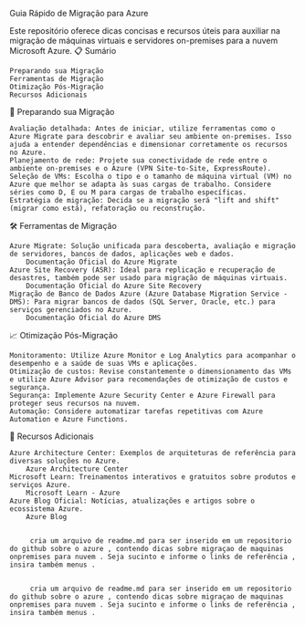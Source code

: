 Guia Rápido de Migração para Azure

Este repositório oferece dicas concisas e recursos úteis para auxiliar na migração de máquinas virtuais e servidores on-premises para a nuvem Microsoft Azure.
📋 Sumário

    Preparando sua Migração
    Ferramentas de Migração
    Otimização Pós-Migração
    Recursos Adicionais

🚀 Preparando sua Migração

    Avaliação detalhada: Antes de iniciar, utilize ferramentas como o Azure Migrate para descobrir e avaliar seu ambiente on-premises. Isso ajuda a entender dependências e dimensionar corretamente os recursos no Azure.
    Planejamento de rede: Projete sua conectividade de rede entre o ambiente on-premises e o Azure (VPN Site-to-Site, ExpressRoute).
    Seleção de VMs: Escolha o tipo e o tamanho de máquina virtual (VM) no Azure que melhor se adapta às suas cargas de trabalho. Considere séries como D, E ou M para cargas de trabalho específicas.
    Estratégia de migração: Decida se a migração será "lift and shift" (migrar como está), refatoração ou reconstrução.

🛠️ Ferramentas de Migração

    Azure Migrate: Solução unificada para descoberta, avaliação e migração de servidores, bancos de dados, aplicações web e dados.
        Documentação Oficial do Azure Migrate
    Azure Site Recovery (ASR): Ideal para replicação e recuperação de desastres, também pode ser usado para migração de máquinas virtuais.
        Documentação Oficial do Azure Site Recovery
    Migração de Banco de Dados Azure (Azure Database Migration Service - DMS): Para migrar bancos de dados (SQL Server, Oracle, etc.) para serviços gerenciados no Azure.
        Documentação Oficial do Azure DMS

📈 Otimização Pós-Migração

    Monitoramento: Utilize Azure Monitor e Log Analytics para acompanhar o desempenho e a saúde de suas VMs e aplicações.
    Otimização de custos: Revise constantemente o dimensionamento das VMs e utilize Azure Advisor para recomendações de otimização de custos e segurança.
    Segurança: Implemente Azure Security Center e Azure Firewall para proteger seus recursos na nuvem.
    Automação: Considere automatizar tarefas repetitivas com Azure Automation e Azure Functions.

🔗 Recursos Adicionais

    Azure Architecture Center: Exemplos de arquiteturas de referência para diversas soluções no Azure.
        Azure Architecture Center
    Microsoft Learn: Treinamentos interativos e gratuitos sobre produtos e serviços Azure.
        Microsoft Learn - Azure
    Azure Blog Oficial: Notícias, atualizações e artigos sobre o ecossistema Azure.
        Azure Blog


         cria um arquivo de readme.md para ser inserido em um repositorio do github sobre o azure , contendo dicas sobre migraçao de maquinas onpremises para nuvem . Seja sucinto e informe o links de referência , insira também menus . 


         cria um arquivo de readme.md para ser inserido em um repositorio do github sobre o azure , contendo dicas sobre migraçao de maquinas onpremises para nuvem . Seja sucinto e informe o links de referência , insira também menus . 
